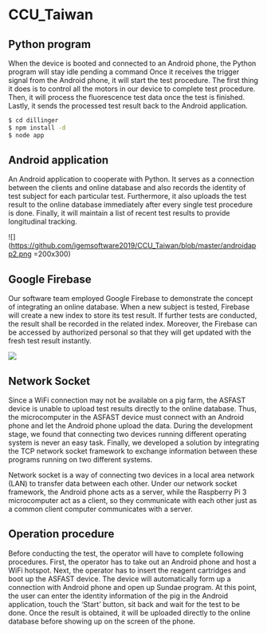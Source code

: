 # CCU_Taiwan
## Python program
When the device is booted and connected to an Android phone, the Python program will stay idle pending a command Once it receives the trigger signal from the Android phone, it will start the test procedure. The first thing it does is to control all the motors in our device to complete test procedure. Then, it will process the fluorescence test data once the test is finished. Lastly, it sends the processed test result back to the Android application.



```sh
$ cd dillinger
$ npm install -d
$ node app
```

## Android application

 An Android application to cooperate with Python. It serves as a connection between the clients and online database and also records the identity of test subject for each particular test. Furthermore, it also uploads the test result to the online database immediately after every single test procedure is done. Finally, it will maintain a list of recent test results to provide longitudinal tracking.

![](https://github.com/igemsoftware2019/CCU_Taiwan/blob/master/androidapp2.png =200x300)
 
 ## Google Firebase
 
 Our software team employed Google Firebase to demonstrate the concept of integrating an online database. When a new subject is tested, Firebase will create a new index to store its test result. If further tests are conducted, the result shall be recorded in the related index. Moreover, the Firebase can be accessed by authorized personal so that they will get updated with the fresh test result instantly.
 
![](https://github.com/igemsoftware2019/CCU_Taiwan/blob/master/Firebase3.png)
 
 ## Network Socket
 
 Since a WiFi connection may not be available on a pig farm, the ASFAST device is unable to upload test results directly to the online database. Thus, the microcomputer in the ASFAST device must connect with an Android phone and let the Android phone upload the data. During the development stage, we found that connecting two devices running different operating system is never an easy task. Finally, we developed a solution by integrating the TCP network socket framework to exchange information between these programs running on two different systems.

Network socket is a way of connecting two devices in a local area network (LAN) to transfer data between each other. Under our network socket framework, the Android phone acts as a server, while the Raspberry Pi 3 microcomputer act as a client, so they communicate with each other just as a common client computer communicates with a server.

## Operation procedure

Before conducting the test, the operator will have to complete following procedures. First, the operator has to take out an Android phone and host a WiFi hotspot. Next, the operator has to insert the reagent cartridges and boot up the ASFAST device. The device will automatically form up a connection with Android phone and open up Sundae program. At this point, the user can enter the identity information of the pig in the Android application, touch the ‘Start’ button, sit back and wait for the test to be done. Once the result is obtained, it will be uploaded directly to the online database before showing up on the screen of the phone.
